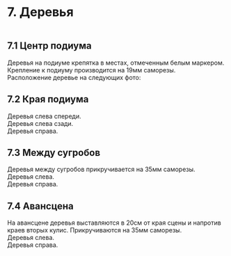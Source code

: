 # 7. Деревья
<img crossorigin="anonymous" src="https://drive.lienuc.com/uc?id=1TwWY4J1CPb77DIwbn1gcOSmo5l7ioRKc" alt="" />

## 7.1 Центр подиума
Деревья на подиуме крепятка в местах, отмеченным белым маркером.\
<img crossorigin="anonymous" src="https://drive.lienuc.com/uc?id=1x4KQdJNgvCibhk0wSkkXa3dmRnhkznuS" alt="" />\
Крепление к подиуму производится на 19мм саморезы.\
Расположение деревье на следующих фото:\
<img crossorigin="anonymous" src="https://drive.lienuc.com/uc?id=1JxGb6BHiTTU919eVX4OLdbt6Meavc0EL" alt="" />\
<img crossorigin="anonymous" src="https://drive.lienuc.com/uc?id=1W4Y8nl7y9hu9lz3sM5rhTwGiEcuJxHEg" alt="" />\
<img crossorigin="anonymous" src="https://drive.lienuc.com/uc?id=1iC0QzFpHHuJkfb2x0_etbbY159kDbog0" alt="" />\
<img crossorigin="anonymous" src="https://drive.lienuc.com/uc?id=1n4buQlyC8xIh_4Y-b7tHTAhxgTp6Xclk" alt="" />
## 7.2 Края подиума
Деревья слева спереди.\
<img crossorigin="anonymous" src="https://drive.lienuc.com/uc?id=152uYLY6E5UJ0kGpKdcUgcJGbyaUvGu56" alt="" />\
Деревья слева сзади.\
<img crossorigin="anonymous" src="https://drive.lienuc.com/uc?id=1ozu8aH23-a0KO2pPSBcP_jTLruI64UNW" alt="" />\
Деревья справа.\
<img crossorigin="anonymous" src="https://drive.lienuc.com/uc?id=1mBmPrua9qUBcJQ5SS_bnAKLIEf-_l6n4" alt="" />
## 7.3 Между сугробов
Деревья между сугробов прикручивается на 35мм саморезы.\
Деревья слева.\
<img crossorigin="anonymous" src="https://drive.lienuc.com/uc?id=1VzkcGAAdFHqNkShg58DYABGRU5kFwFQT" alt="" />\
Деревья справа.\
<img crossorigin="anonymous" src="https://drive.lienuc.com/uc?id=1Bn8m2nh9PRchX4UonKaglVN01ySIE8TS" alt="" />
## 7.4 Авансцена
На авансцене деревья выставляются в 20см от края сцены и напротив краев вторых кулис. Прикручиваются на 35мм саморезы.\
Деревья слева.\
<img crossorigin="anonymous" src="https://drive.lienuc.com/uc?id=1_2k0Yn1uJZlRcVQfqz2UM1zzVoUvzZnr" alt="" />\
Деревья справа.\
<img crossorigin="anonymous" src="https://drive.lienuc.com/uc?id=1iXG1UaYdyuRdkLGMtYp3ZXL_6sF0PULP" alt="" />